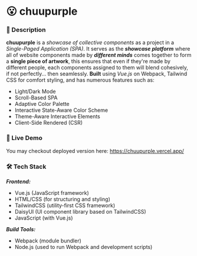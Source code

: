 # 😮 chuupurple

### 🌟 Description
**chuupurple** is a _showcase of collective components_ as a project in a _Single-Paged Application (SPA)_. It serves as the **_showcase platform_** where all of website components made by **_different minds_** comes together to form a **single piece of artwork**, this ensures that even if they're made by different people, each components assigned to them will blend cohesively, if not perfectly... then seamlessly. **Built** using _Vue.js_ on Webpack, Tailwind CSS for comfort styling, and has numerous features such as:
- Light/Dark Mode
- Scroll-Based SPA
- Adaptive Color Palette
- Interactive State-Aware Color Scheme
- Theme-Aware Interactive Elements
- Client-Side Rendered (CSR)

### 🔗 Live Demo
You may checkout deployed version here: https://chuupurple.vercel.app/

### 🛠️ Tech Stack
**_Frontend:_**
- Vue.js (JavaScript framework)
- HTML/CSS (for structuring and styling)
- TailwindCSS (utility-first CSS framework)
- DaisyUI (UI component library based on TailwindCSS)
- JavaScript (with Vue.js)

  
**_Build Tools:_**
- Webpack (module bundler)
- Node.js (used to run Webpack and development scripts)
